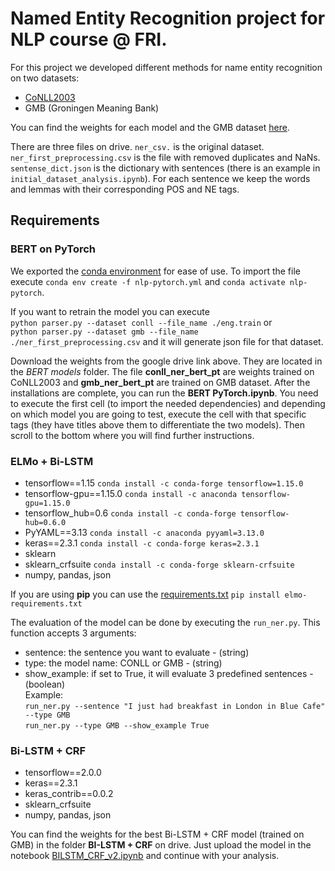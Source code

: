 

# Named Entity Recognition project for NLP course @ FRI.


For this project we developed different methods for name entity recognition on two datasets:
- [CoNLL2003](https://github.com/patverga/torch-ner-nlp-from-scratch/tree/master/data/conll2003/)
- GMB (Groningen Meaning Bank)  


You can find the weights for each model and the GMB dataset [here](https://drive.google.com/drive/folders/1RwjQe5-VEaFRXwt6E2A1B5GCF8BDdjXX?usp=sharing.). 

There are three files on drive. `ner_csv.` is the original dataset. `ner_first_preprocessing.csv` is the file with removed duplicates and NaNs. `sentense_dict.json` is the dictionary with sentences (there is an example in `initial_dataset_analysis.ipynb`). For each sentence we keep the words and lemmas with their corresponding POS and NE tags.

## Requirements

### BERT on PyTorch
We exported the [conda environment](requirements/nlp-pytorch.yml) for ease of use. To import the file execute `conda env create -f nlp-pytorch.yml` and `conda activate nlp-pytorch`. 

If you want to retrain the model you can execute \
`python parser.py --dataset conll --file_name ./eng.train` or \
`python parser.py --dataset gmb --file_name ./ner_first_preprocessing.csv` and it will generate json file for that dataset. 

Download the weights from the google drive link above. They are located in the *BERT models* folder. The file **conll_ner_bert_pt** are weights trained on CoNLL2003  and **gmb_ner_bert_pt** are trained on GMB dataset.
After the installations are complete, you can run the **BERT PyTorch.ipynb**. You need to execute the first cell (to import the needed dependencies) and depending on which model you are going to test, execute the cell with that specific tags (they have titles above them to differentiate the two models). Then scroll to the bottom where you will find further instructions. 

### ELMo + Bi-LSTM

- tensorflow==1.15 `conda install -c conda-forge tensorflow=1.15.0`
- tensorflow-gpu==1.15.0 `conda install -c anaconda tensorflow-gpu=1.15.0`
- tensorflow_hub=0.6 `conda install -c conda-forge tensorflow-hub=0.6.0`
- PyYAML==3.13 `conda install -c anaconda pyyaml=3.13.0`
- keras==2.3.1 `conda install -c conda-forge keras=2.3.1`
- sklearn
- sklearn_crfsuite `conda install -c conda-forge sklearn-crfsuite`
- numpy, pandas, json

If you are using **pip** you can use the [requirements.txt](requirements/elmo-requirements.txt) `pip install elmo-requirements.txt`

The evaluation of the model can be done by executing the `run_ner.py`. This function accepts 3 arguments:
- sentence:  the sentence you want to evaluate - (string)
- type: the model name: CONLL or GMB - (string)
- show_example: if set to True, it will evaluate 3 predefined sentences - (boolean)\
Example: \
`run_ner.py --sentence "I just had breakfast in London in Blue Cafe" --type GMB`\
`run_ner.py --type GMB --show_example True`


### Bi-LSTM + CRF

- tensorflow==2.0.0
- keras==2.3.1
- keras_contrib==0.0.2
- sklearn_crfsuite
- numpy, pandas, json

You can find the weights for the best Bi-LSTM + CRF model (trained on GMB) in the folder **BI-LSTM + CRF** on drive. Just upload the model in the notebook [BILSTM_CRF_v2.ipynb](https://github.com/LDodevska/NLP_Assignment/blob/master/BILSTM_CRF_v2.ipynb) and continue with your analysis.
